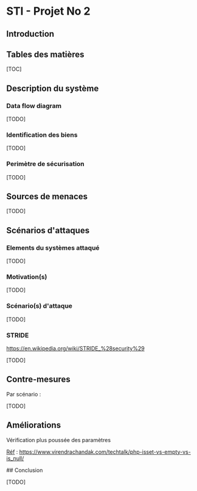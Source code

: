  # STI - Projet No 2

## Introduction 



## Tables des matières

[TOC]



## Description du système

### Data flow diagram

[TODO]

### Identification des biens

[TODO]

### Perimètre de sécurisation

[TODO]

## Sources de menaces

[TODO]

## Scénarios d'attaques

### Elements du systèmes attaqué

[TODO]

### Motivation(s)

[TODO]

### Scénario(s) d'attaque

[TODO]

### STRIDE

https://en.wikipedia.org/wiki/STRIDE_%28security%29

[TODO]

## Contre-mesures

Par scénario :

[TODO]



## Améliorations



Vérification plus poussée des paramètres

<u>Réf</u> : https://www.virendrachandak.com/techtalk/php-isset-vs-empty-vs-is_null/



## Conclusion 

[TODO]